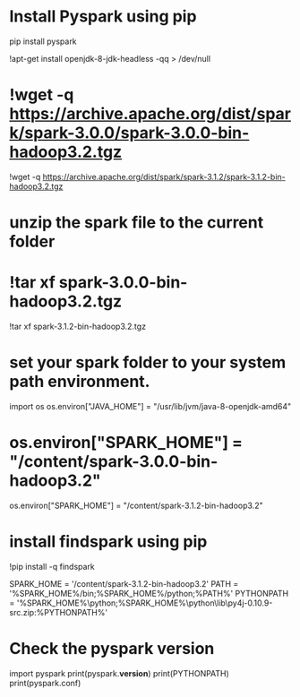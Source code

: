 <!-- Requirements for running the model in spark environment -->
# Install Pyspark using pip
pip install pyspark

<!-- Installaion required for spark and hadoop setups -->
!apt-get install openjdk-8-jdk-headless -qq > /dev/null

# !wget -q https://archive.apache.org/dist/spark/spark-3.0.0/spark-3.0.0-bin-hadoop3.2.tgz
!wget -q https://archive.apache.org/dist/spark/spark-3.1.2/spark-3.1.2-bin-hadoop3.2.tgz
# unzip the spark file to the current folder
# !tar xf spark-3.0.0-bin-hadoop3.2.tgz
!tar xf spark-3.1.2-bin-hadoop3.2.tgz

# set your spark folder to your system path environment. 
import os
os.environ["JAVA_HOME"] = "/usr/lib/jvm/java-8-openjdk-amd64"
# os.environ["SPARK_HOME"] = "/content/spark-3.0.0-bin-hadoop3.2"
os.environ["SPARK_HOME"] = "/content/spark-3.1.2-bin-hadoop3.2"

# install findspark using pip
!pip install -q findspark

SPARK_HOME  = '/content/spark-3.1.2-bin-hadoop3.2'
PATH = '%SPARK_HOME%/bin;%SPARK_HOME%/python;%PATH%'
PYTHONPATH = '%SPARK_HOME%\python;%SPARK_HOME%\python\lib\py4j-0.10.9-src.zip:%PYTHONPATH%'

# Check the pyspark version
import pyspark
print(pyspark.__version__)
print(PYTHONPATH)
print(pyspark.conf)